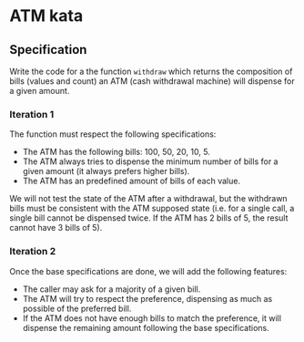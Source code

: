 # ATM kata

## Specification

Write the code for a the function `withdraw` which returns the composition of bills (values and count) an ATM (cash withdrawal machine) will dispense for a given amount.

### Iteration 1

The function must respect the following specifications:

- The ATM has the following bills: 100, 50, 20, 10, 5.
- The ATM always tries to dispense the minimum number of bills for a given amount (it always prefers higher bills).
- The ATM has an predefined amount of bills of each value.

We will not test the state of the ATM after a withdrawal, but the withdrawn bills must be consistent with the ATM supposed state (i.e. for a single call, a single bill cannot be dispensed twice. If the ATM has 2 bills of 5, the result cannot have 3 bills of 5).

### Iteration 2

Once the base specifications are done, we will add the following features:

- The caller may ask for a majority of a given bill.
- The ATM will try to respect the preference, dispensing as much as possible of the preferred bill.
- If the ATM does not have enough bills to match the preference, it will dispense the remaining amount following the base specifications.
